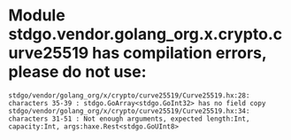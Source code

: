 # Module stdgo.vendor.golang_org.x.crypto.curve25519 has compilation errors, please do not use:
```
stdgo/vendor/golang_org/x/crypto/curve25519/Curve25519.hx:28: characters 35-39 : stdgo.GoArray<stdgo.GoInt32> has no field copy
stdgo/vendor/golang_org/x/crypto/curve25519/Curve25519.hx:34: characters 31-51 : Not enough arguments, expected length:Int, capacity:Int, args:haxe.Rest<stdgo.GoUInt8>

```

